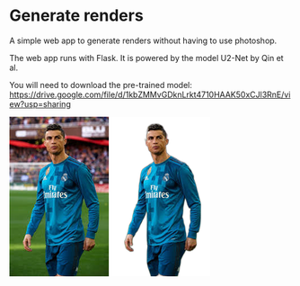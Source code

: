 # Generate renders

A simple web app to generate renders without having to use photoshop.

The web app runs with Flask. It is powered by the model U2-Net by Qin et al.

You will need to download the pre-trained model: https://drive.google.com/file/d/1kbZMMvGDknLrkt4710HAAK50xCJl3RnE/view?usp=sharing

![Original](uploads/temp.jpg)
![Render](uploads/e00a097d-3d17-4a30-b28c-c38601a028fb.png)